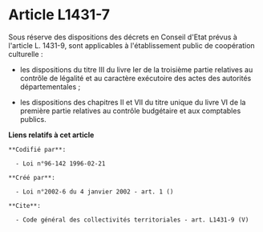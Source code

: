# Article L1431-7

Sous réserve des dispositions des décrets en Conseil d'Etat prévus à l'article L. 1431-9, sont applicables à l'établissement
public de coopération culturelle :

- les dispositions du titre III du livre Ier de la troisième partie relatives au contrôle de légalité et au caractère
exécutoire des actes des autorités départementales ;

- les dispositions des chapitres II et VII du titre unique du livre VI de la première partie relatives au contrôle budgétaire
et aux comptables publics.

**Liens relatifs à cet article**

	**Codifié par**:

	  - Loi n°96-142 1996-02-21

	**Créé par**:

	  - Loi n°2002-6 du 4 janvier 2002 - art. 1 ()

	**Cite**:

	  - Code général des collectivités territoriales - art. L1431-9 (V)
